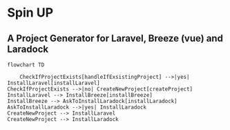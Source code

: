  # Spin UP

## A Project Generator for Laravel, Breeze (vue) and Laradock
 


 

```mermaid
flowchart TD

    CheckIfProjectExists[handleIfExsistingProject] -->|yes| InstallLaravel[installLaravel]
CheckIfProjectExists -->|no| CreateNewProject[createProject]
InstallLaravel --> InstallBreeze[installBreeze]
InstallBreeze --> AskToInstallLaradock[installLaradock]
AskToInstallLaradock -->|yes| InstallLaradock
CreateNewProject --> InstallLaravel
CreateNewProject --> InstallLaradock
    
```

 
